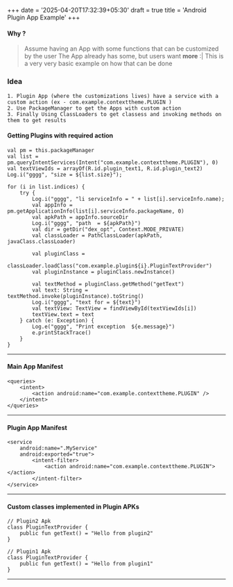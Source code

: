 +++
date = '2025-04-20T17:32:39+05:30'
draft = true
title = 'Android Plugin App Example'
+++

#### Why ?
> Assume having an App with some functions that can be customized by the user 
The App already has some, but users want **more** :| 
This is a very very basic example on how that can be done


### Idea
```
1. Plugin App (where the customizations lives) have a service with a custom action (ex - com.example.contexttheme.PLUGIN )
2. Use PackageManager to get the Apps with custom action
3. Finally Using ClassLoaders to get classess and invoking methods on them to get results
```

#### Getting Plugins with required action
```kt{linenos=inline}
val pm = this.packageManager
val list = pm.queryIntentServices(Intent("com.example.contexttheme.PLUGIN"), 0)
val textViewIds = arrayOf(R.id.plugin_text1, R.id.plugin_text2)
Log.i("gggg", "size = ${list.size}");

for (i in list.indices) {
    try {
        Log.i("gggg", "li serviceInfo = " + list[i].serviceInfo.name);
        val appInfo = pm.getApplicationInfo(list[i].serviceInfo.packageName, 0)
        val apkPath = appInfo.sourceDir
        Log.i("gggg", "path  = ${apkPath}")
        val dir = getDir("dex_opt", Context.MODE_PRIVATE)
        val classLoader = PathClassLoader(apkPath, javaClass.classLoader)
        
        val pluginClass =
            classLoader.loadClass("com.example.plugin${i}.PluginTextProvider")
        val pluginInstance = pluginClass.newInstance()

        val textMethod = pluginClass.getMethod("getText")
        val text: String = textMethod.invoke(pluginInstance).toString()
        Log.i("gggg", "text for = ${text}")
        val textView: TextView = findViewById(textViewIds[i])
        textView.text = text
    } catch (e: Exception) {
        Log.e("gggg", "Print exception  ${e.message}")
        e.printStackTrace()
    }
}
```
---



#### Main App Manifest
```kt{linenos=inline}
<queries>
    <intent>
        <action android:name="com.example.contexttheme.PLUGIN" />
    </intent>
</queries>
```
---


#### Plugin App Manifest
```kt{linenos=inline}
<service
    android:name=".MyService"
    android:exported="true">
        <intent-filter>
            <action android:name="com.example.contexttheme.PLUGIN"></action>
        </intent-filter>
</service>
```
---


#### Custom classes implemented in Plugin APKs
```kt{linenos=inline}
// Plugin2 Apk
class PluginTextProvider {
    public fun getText() = "Hello from plugin2"
}

// Plugin1 Apk
class PluginTextProvider {
    public fun getText() = "Hello from plugin1"
}

```
---




